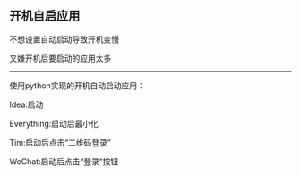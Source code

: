 ## 开机自启应用

不想设置自动启动导致开机变慢

又嫌开机后要启动的应用太多

---
使用python实现的开机自动启动应用：

Idea:启动

Everything:启动后最小化

Tim:启动后点击“二维码登录”

WeChat:启动后点击“登录”按钮

